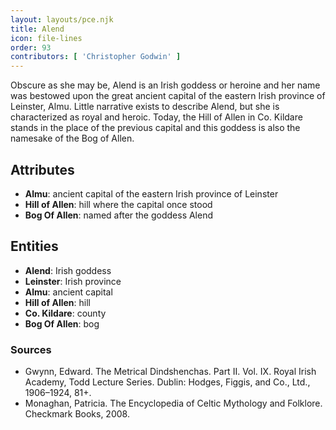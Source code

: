 ```yaml
---
layout: layouts/pce.njk
title: Alend
icon: file-lines
order: 93
contributors: [ 'Christopher Godwin' ]
---
```

Obscure as she may be, Alend is an Irish goddess or heroine and her name was bestowed upon the great ancient capital of the eastern Irish province of Leinster, Almu. Little narrative exists to describe Alend, but she is characterized as royal and heroic. Today, the Hill of Allen in Co. Kildare stands in the place of the previous capital and this goddess is also the namesake of the Bog of Allen.

## Attributes

- **Almu**: ancient capital of the eastern Irish province of Leinster
- **Hill of Allen**: hill where the capital once stood
- **Bog Of Allen**: named after the goddess Alend

## Entities

- **Alend**: Irish goddess
- **Leinster**: Irish province
- **Almu**: ancient capital
- **Hill of Allen**: hill
- **Co. Kildare**: county
- **Bog Of Allen**: bog

### Sources

- Gwynn, Edward. The Metrical Dindshenchas. Part II. Vol. IX. Royal Irish Academy, Todd Lecture Series. Dublin: Hodges, Figgis, and Co., Ltd., 1906–1924, 81+.
- Monaghan, Patricia. The Encyclopedia of Celtic Mythology and Folklore. Checkmark Books, 2008.

